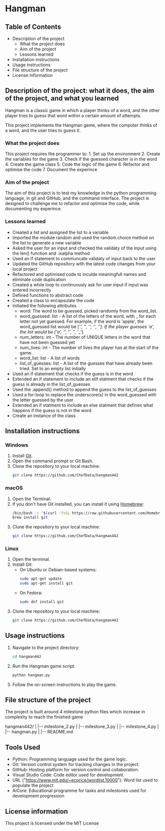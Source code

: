 # Hangman

## Table of Contents
- Description of the project
    - What the project does
    - Aim of the project
    - Lessons learned
- Installation instructions
- Usage instructions
- File structure of the project
- License information

## Description of the project: what it does, the aim of the project, and what you learned
Hangman is a classic game in which a player thinks of a word, and the other player tries to guess that word within a certain amount of attempts.

This project implements the Hangman game, where the computer thinks of a word, and the user tries to guess it. 

### What the project does
This project requires the programmer to:
    1. Set up the environment
    2. Create the variables for the game
    3. Check if the guessed character is in the word
    4. Create the game class
    5. Code the logic of the game
    6. Refactor and optimise the code
    7. Document the experince

### Aim of the project
The aim of this project is to test my knowledge in the python programming language, in git and GitHub, and the command interface. The project is designed to challenge me to refactor and optimise the code, while documenting my experince.

### Lessons learned
- Created a list and assigned the list to a variable
- Imported the module random and used the random.choice method on the list to generate a new variable
- Asked the user for an input and checked the validaty of the input using the len() function and .isalpha method
- Used an if statement to communcate validaty of input back to the user
- Updated the GitHub repository with the latest code changes from your local project
- Refactored and optimised code to inculde meaningfull names and eliminate code duplication
- Created a while loop to continuously ask for user input if input was entered incorrectly
- Defined functions to abstract code
- Created a class to encapsulate the code
- Initiated the following attributes
    - word: The word to be guessed, picked randomly from the word_list.
    - word_guessed: list - A list of the letters of the word, with _ for each letter not yet guessed. For example, if the word is 'apple', the word_guessed list would be ['_', '_', '_', '_', '_']. If the player guesses 'a', the list would be ['a', '_', '_', '_', '_']
    - num_letters: int - The number of UNIQUE letters in the word that have not been guessed yet
    - num_lives: int - The number of lives the player has at the start of the game.
    - word_list: list - A list of words
    - list_of_guesses: list - A list of the guesses that have already been tried. Set to an empty list initially
- Used an if statement that checks if the guess is in the word
- Extended an if statement to include an elif statment that checks if the guess is already in the list_of_guesses
- Used the .append() method to append the guess to the list_of_guesses
- Used a for-loop to replace the underscore(s) in the word_guessed with the letter guessed by the user
- Extended an if statment to include an else statment that defines what happens if the guess is not in the word
- Create an instance of the class

## Installation instructions
### Windows
1. Install [Git](https://git-scm.com/download/win).
2. Open the command prompt or Git Bash.
3. Clone the repository to your local machine:
    ```bash
    git clone https://github.com/ChefData/hangman442
    ```

### macOS
1. Open the Terminal.
2. If you don't have Git installed, you can install it using [Homebrew](https://brew.sh/):
    ```bash
    /bin/bash -c "$(curl -fsSL https://raw.githubusercontent.com/Homebrew/install/HEAD/install.sh)"
    brew install git
    ```
3. Clone the repository to your local machine:
    ```bash
    git clone https://github.com/ChefData/hangman442
    ```

### Linux
1. Open the terminal.
2. Install Git:
    - On Ubuntu or Debian-based systems:
        ```bash
        sudo apt-get update
        sudo apt-get install git
        ```
    - On Fedora:
        ```bash
        sudo dnf install git
        ```
3. Clone the repository to your local machine:
    ```bash
    git clone https://github.com/ChefData/hangman442
    ```

## Usage instructions
1. Navigate to the project directory:
    ```bash
    cd hangman442
    ```
2. Run the Hangman game script:
    ```bash
    python hangman.py
    ```
3. Follow the on-screen instructions to play the game.

## File structure of the project
The project is built around 4 milestone python files which increase in complexity to reach the finished game

hangman442/
|
|-- milestone_2.py
|
|-- milestone_3.py
|
|-- milestone_4.py
|
|-- hangman.py
|
|-- README.md

## Tools Used
- Python: Programming language used for the game logic.
- Git: Version control system for tracking changes in the project.
- GitHub: Hosting platform for version control and collaboration.
- Visual Studio Code: Code editor used for development.
- URL ("https://www.mit.edu/~ecprice/wordlist.10000"): Word list used to populate the project
- AiCore: Educational programme for tasks and milestones used for development progression

## License information
This project is licensed under the MIT License
